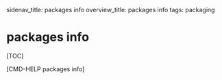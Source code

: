 sidenav_title: packages info
overview_title: packages info
tags: packaging

# packages info

[TOC]

[CMD-HELP packages info]
